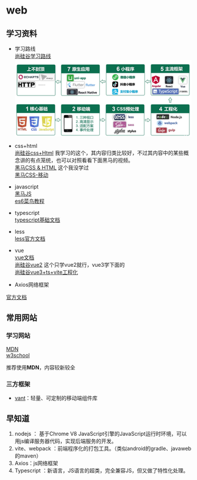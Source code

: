# web

## 学习资料

* 学习路线  
[尚硅谷学习路线](https://www.bilibili.com/video/BV1p84y1P7Z5?p=200&vd_source=3509947f569e04aa5c144447e22d0ceb)
![学习路线](学习路线.png)

* css+html  
[尚硅谷css+Html](https://www.bilibili.com/video/BV1p84y1P7Z5?p=105&vd_source=3509947f569e04aa5c144447e22d0ceb)  我学习的这个，其内容归类比较好，不过其内容中的某些概念讲的有点笼统，也可以对照看看下面黑马的视频。  
[黑马CSS & HTML](https://www.bilibili.com/video/BV14J4114768/?spm_id_from=333.788.recommend_more_video.1)  这个我没学过  
[黑马CSS-移动](https://www.bilibili.com/video/BV14J4114768?p=391&vd_source=3509947f569e04aa5c144447e22d0ceb)  

* javascript  
[黑马JS](https://www.bilibili.com/video/BV1Y84y1L7Nn/?spm_id_from=333.788.recommend_more_video.0&vd_source=3509947f569e04aa5c144447e22d0ceb)  
[es6菜鸟教程](https://www.runoob.com/w3cnote/es6-tutorial.html)

* typescript  
[typescript基础文档](https://www.tslang.cn/docs/handbook/basic-types.html)

* less  
[less官方文档](https://less.bootcss.com/#概览)

* vue  
[vue文档](https://cn.vuejs.org/guide/essentials/application.html)  
[尚硅谷vue2](https://www.bilibili.com/video/BV1Zy4y1K7SH/?p=2&spm_id_from=pageDriver&vd_source=3509947f569e04aa5c144447e22d0ceb) 这个只学vue2就行，vue3学下面的  
[尚硅谷vue3+ts+vite工程化](https://www.bilibili.com/video/BV1Za4y1r7KE?p=3&spm_id_from=pageDriver&vd_source=3509947f569e04aa5c144447e22d0ceb)  

* Axios网络框架

[官方文档](https://www.axios-http.cn/)

## 常用网站

### 学习网站

[MDN](https://developer.mozilla.org/zh-CN/docs/Learn)  
[w3school](https://www.w3school.com.cn/)

推荐使用**MDN**，内容较新较全  

### 三方框架

* [vant](https://vant-ui.github.io/vant/#/zh-CN)：轻量、可定制的移动端组件库

## 早知道

1. nodejs ： 基于Chrome V8 JavaScript引擎的JavaScript运行时环境，可以用js编译服务器代码，实现后端服务的开发。
2. vite、webpack ：前端程序化的打包工具。（类似android的gradle、javaweb的maven）
3. Axios：js网络框架
4. Typescript ：新语言，JS语言的超类，完全兼容JS，但又做了特性化处理。
